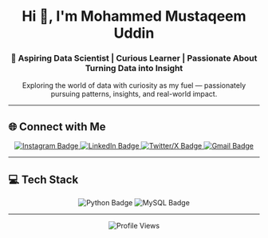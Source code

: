 <h1 align="center">Hi 👋, I'm Mohammed Mustaqeem Uddin</h1>
<h3 align="center">🚀 Aspiring Data Scientist | Curious Learner | Passionate About Turning Data into Insight</h3>

<p align="center">
  Exploring the world of data with curiosity as my fuel — passionately pursuing patterns, insights, and real-world impact.
</p>

---

## 🌐 Connect with Me
<p align="center">
  <a href="https://instagram.com/mustaqeem._7" target="_blank" title="Instagram">
    <img src="https://img.shields.io/badge/Instagram-%23E4405F.svg?style=for-the-badge&logo=instagram&logoColor=white" alt="Instagram Badge"/>
  </a>
  <a href="https://linkedin.com/in/mohammed-mustaqeem-uddin" target="_blank" title="LinkedIn">
    <img src="https://img.shields.io/badge/LinkedIn-%230077B5.svg?style=for-the-badge&logo=linkedin&logoColor=white" alt="LinkedIn Badge"/>
  </a>
  <a href="https://x.com/mohammed_u24604" target="_blank" title="Twitter / X">
    <img src="https://img.shields.io/badge/Twitter/X-000000.svg?style=for-the-badge&logo=twitter&logoColor=white" alt="Twitter/X Badge"/>
  </a>
  <a href="mailto:mustaqeemu17@gmail.com" target="_blank" title="Email">
    <img src="https://img.shields.io/badge/Gmail-D14836.svg?style=for-the-badge&logo=gmail&logoColor=white" alt="Gmail Badge"/>
  </a>
</p>

---

## 💻 Tech Stack
<p align="center">
  <img src="https://img.shields.io/badge/Python-3670A0?style=for-the-badge&logo=python&logoColor=ffdd54" alt="Python Badge"/>
  <img src="https://img.shields.io/badge/MySQL-4479A1.svg?style=for-the-badge&logo=mysql&logoColor=white" alt="MySQL Badge"/>
</p>

---

<p align="center">
  <img src="https://komarev.com/ghpvc/?username=Mustaqeemuddin7&label=Profile%20Views&color=0e75b6&style=flat" alt="Profile Views" />
</p>

<!-- Proudly created with ❤️ using GPRM: https://gprm.itsvg.in -->
